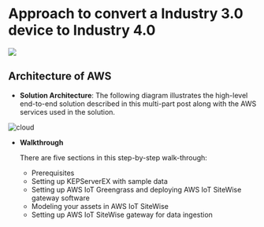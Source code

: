 # Approach to convert a Industry 3.0 device to **Industry 4.0**
[![](https://mermaid.ink/img/eyJjb2RlIjoiZ3JhcGggVERcbkFbU2Vuc29ycyBBY3R1YXRvcnNdLS0-fEZpZWxkIEJ1c3wgQihbUExDLENOQyxETFNdKVxuQiAtLT58Q29udHJvbCBCVVN8IEMoW09QQyBTRVJWRVJdKVxuQyAtLT58T1BDIFVBLCBPUEMgREF8IEQoSU9UIGdhdGV3YXkpXG5EIC0tPnxNUVFUIENvQVAgV0VCU09DS0VUfCBpZDFbKElPVCBIVUIpXSIsIm1lcm1haWQiOnsidGhlbWUiOiJmb3Jlc3QifSwidXBkYXRlRWRpdG9yIjpmYWxzZX0)](https://mermaid-js.github.io/mermaid-live-editor/#/edit/eyJjb2RlIjoiZ3JhcGggVERcbkFbU2Vuc29ycyBBY3R1YXRvcnNdLS0-fEZpZWxkIEJ1c3wgQihbUExDLENOQyxETFNdKVxuQiAtLT58Q29udHJvbCBCVVN8IEMoW09QQyBTRVJWRVJdKVxuQyAtLT58T1BDIFVBLCBPUEMgREF8IEQoSU9UIGdhdGV3YXkpXG5EIC0tPnxNUVFUIENvQVAgV0VCU09DS0VUfCBpZDFbKElPVCBIVUIpXSIsIm1lcm1haWQiOnsidGhlbWUiOiJmb3Jlc3QifSwidXBkYXRlRWRpdG9yIjpmYWxzZX0)

## Architecture of AWS
*  **Solution Architecture**:
The following diagram illustrates the high-level end-to-end solution described in this multi-part post along with the AWS services used in the solution.


![cloud](https://d2908q01vomqb2.cloudfront.net/f6e1126cedebf23e1463aee73f9df08783640400/2019/11/29/image-1.png)
*  **Walkthrough**

   There are five sections in this step-by-step walk-through:

   *  Prerequisites
   *  Setting up KEPServerEX with sample data
   *  Setting up AWS IoT Greengrass and deploying AWS IoT SiteWise gateway software
   *  Modeling your assets in AWS IoT SiteWise
   *  Setting up AWS IoT SiteWise gateway for data ingestion